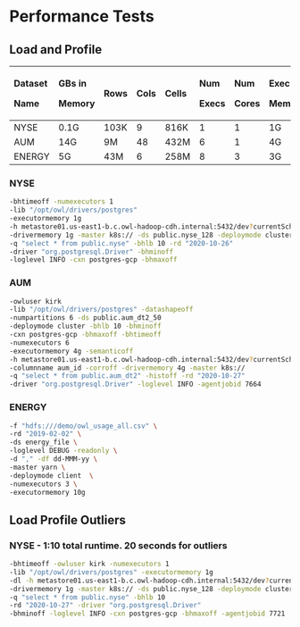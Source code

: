 # Performance Tests

## Load and Profile

<table>
  <thead>
    <tr>
      <th style="text-align:left">
        <p>Dataset</p>
        <p>Name</p>
      </th>
      <th style="text-align:left">
        <p>GBs in</p>
        <p>Memory</p>
      </th>
      <th style="text-align:left">
        <p></p>
        <p>Rows</p>
      </th>
      <th style="text-align:left">
        <p></p>
        <p>Cols</p>
      </th>
      <th style="text-align:left">
        <p></p>
        <p>Cells</p>
      </th>
      <th style="text-align:left">
        <p>Num</p>
        <p>Execs</p>
      </th>
      <th style="text-align:left">
        <p>Num</p>
        <p>Cores</p>
      </th>
      <th style="text-align:left">
        <p>Exec</p>
        <p>Memory</p>
      </th>
      <th style="text-align:left">
        <p>Network</p>
        <p>Time</p>
      </th>
      <th style="text-align:left">
        <p>Total</p>
        <p>Time</p>
      </th>
    </tr>
  </thead>
  <tbody>
    <tr>
      <td style="text-align:left">NYSE</td>
      <td style="text-align:left">0.1G</td>
      <td style="text-align:left">103K</td>
      <td style="text-align:left">9</td>
      <td style="text-align:left">816K</td>
      <td style="text-align:left">1</td>
      <td style="text-align:left">1</td>
      <td style="text-align:left">1G</td>
      <td style="text-align:left">00:00:15</td>
      <td style="text-align:left">00:00:48</td>
    </tr>
    <tr>
      <td style="text-align:left">AUM</td>
      <td style="text-align:left">14G</td>
      <td style="text-align:left">9M</td>
      <td style="text-align:left">48</td>
      <td style="text-align:left">432M</td>
      <td style="text-align:left">6</td>
      <td style="text-align:left">1</td>
      <td style="text-align:left">4G</td>
      <td style="text-align:left">00:01:20</td>
      <td style="text-align:left">00:07:13</td>
    </tr>
    <tr>
      <td style="text-align:left">ENERGY</td>
      <td style="text-align:left">5G</td>
      <td style="text-align:left">43M</td>
      <td style="text-align:left">6</td>
      <td style="text-align:left">258M</td>
      <td style="text-align:left">8</td>
      <td style="text-align:left">3</td>
      <td style="text-align:left">3G</td>
      <td style="text-align:left">00:00:00</td>
      <td style="text-align:left">00:04:35</td>
    </tr>
  </tbody>
</table>

### NYSE

```bash
-bhtimeoff -numexecutors 1 
-lib "/opt/owl/drivers/postgres" 
-executormemory 1g 
-h metastore01.us-east1-b.c.owl-hadoop-cdh.internal:5432/dev?currentSchema=public 
-drivermemory 1g -master k8s:// -ds public.nyse_128 -deploymode cluster 
-q "select * from public.nyse" -bhlb 10 -rd "2020-10-26" 
-driver "org.postgresql.Driver" -bhminoff 
-loglevel INFO -cxn postgres-gcp -bhmaxoff
```

### AUM

```bash
-owluser kirk 
-lib "/opt/owl/drivers/postgres" -datashapeoff 
-numpartitions 6 -ds public.aum_dt2_50 
-deploymode cluster -bhlb 10 -bhminoff 
-cxn postgres-gcp -bhmaxoff -bhtimeoff 
-numexecutors 6 
-executormemory 4g -semanticoff 
-h metastore01.us-east1-b.c.owl-hadoop-cdh.internal:5432/dev?currentSchema=public 
-columnname aum_id -corroff -drivermemory 4g -master k8s:// 
-q "select * from public.aum_dt2" -histoff -rd "2020-10-27" 
-driver "org.postgresql.Driver" -loglevel INFO -agentjobid 7664
```

### ENERGY

```bash
-f "hdfs:///demo/owl_usage_all.csv" \
-rd "2019-02-02" \
-ds energy_file \
-loglevel DEBUG -readonly \
-d "," -df dd-MMM-yy \
-master yarn \
-deploymode client  \
-numexecutors 3 \
-executormemory 10g
```

## Load Profile Outliers

### NYSE - 1:10 total runtime.  20 seconds for outliers

```bash
-bhtimeoff -owluser kirk -numexecutors 1 
-lib "/opt/owl/drivers/postgres" -executormemory 1g 
-dl -h metastore01.us-east1-b.c.owl-hadoop-cdh.internal:5432/dev?currentSchema=public 
-drivermemory 1g -master k8s:// -ds public.nyse_128 -deploymode cluster 
-q "select * from public.nyse" -bhlb 10 
-rd "2020-10-27" -driver "org.postgresql.Driver" 
-bhminoff -loglevel INFO -cxn postgres-gcp -bhmaxoff -agentjobid 7721 
```

